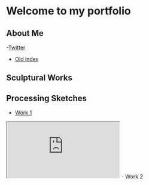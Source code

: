 # Welcome to my portfolio

## About Me
-[Twitter](hyperlink)
- [Old index](./index-demo.html)

## Sculptural Works

## Processing Sketches

- [Work 1](sketches/1/)
<iframe src="https://riskychristina.github.io/programming-portfolio/sketches/1/"
style="width=60%"></iframe>
- Work 2